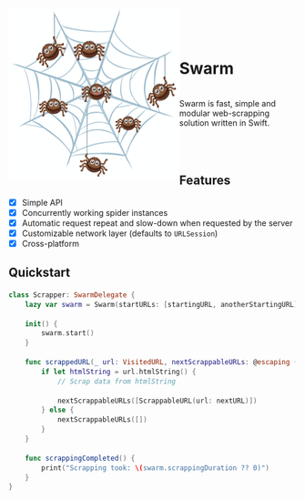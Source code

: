 <div>
<img align="left" width="300" height="300" src="icon.png">
<br><br><br>
  
# Swarm

<br>
Swarm is fast, simple and modular web-scrapping solution written in Swift.

</div><br><br><br>

## Features

- [x] Simple API
- [x] Concurrently working spider instances
- [x] Automatic request repeat and slow-down when requested by the server
- [x] Customizable network layer (defaults to `URLSession`)
- [x] Cross-platform

## Quickstart

```swift
class Scrapper: SwarmDelegate {
    lazy var swarm = Swarm(startURLs: [startingURL, anotherStartingURL], delegate: self)
    
    init() {
        swarm.start()
    }
    
    func scrappedURL(_ url: VisitedURL, nextScrappableURLs: @escaping ([ScrappableURL]) -> Void) {
        if let htmlString = url.htmlString() {
            // Scrap data from htmlString
            
            nextScrappableURLs([ScrappableURL(url: nextURL)])
        } else {
            nextScrappableURLs([])
        }
    }
    
    func scrappingCompleted() {
        print("Scrapping took: \(swarm.scrappingDuration ?? 0)")
    }
}
```

